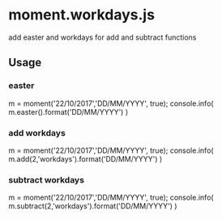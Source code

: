 # moment.workdays.js
add easter and workdays for add and subtract functions

## Usage
### easter
m = moment('22/10/2017','DD/MM/YYYY', true);
console.info( m.easter().format('DD/MM/YYYY') )


### add workdays
m = moment('22/10/2017','DD/MM/YYYY', true);
console.info( m.add(2,'workdays').format('DD/MM/YYYY') )


### subtract workdays
m = moment('22/10/2017','DD/MM/YYYY', true);
console.info( m.subtract(2,'workdays').format('DD/MM/YYYY') )

